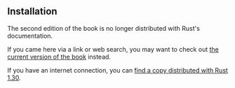 ## Installation

The second edition of the book is no longer distributed with Rust's documentation.

If you came here via a link or web search, you may want to check out [the current
version of the book](../ch01-01-installation.md) instead.

If you have an internet connection, you can [find a copy distributed with
Rust
1.30](https://doc.rust-lang.org/1.30.0/book/second-edition/ch01-01-installation.html).